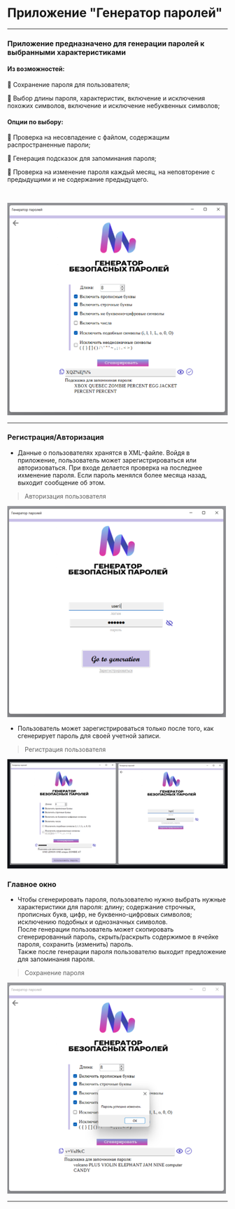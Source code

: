 # Приложение "Генератор паролей"
_____
### Приложение предназначено для генерации паролей к выбранными характеристиками   
   
#### Из возможностей:   
 
:key: Сохранение пароля для пользователя;   
      
 :key: Выбор длины пароля, характеристик, включение и исключения похожих символов, включение и исключение небуквенных символов;  
     
#### Опции по выбору:   
  
  :key: Проверка на несовпадение с файлом, содержащим распространенные пароли;   
    
  :key: Генерация подсказок для запоминания пароля;   
      
 :key: Проверка на изменение пароля каждый месяц, на неповторение с предыдущими и не содержание предыдущего.
  
<br>

 <p align="center">
  <img src="https://github.com/Leeiss/Homework_PasswordGenerator/blob/master/HomeWork__PasswordGenerator/Resources/%D0%BE%D1%81%D0%BD%D0%BE%D0%B2%D0%BD%D0%BE%D0%B5%20%D0%BE%D0%BA%D0%BD%D0%BE.png" alt="Основное окно" width="600"/>
</p>

    
________

### Регистрация/Авторизация     
+ Данные о пользователях хранятся в XML-файле. Войдя в приложение, пользователь может зарегистрироваться или авторизоваться. При входе делается проверка на последнее ихменение пароля. Если пароль менялся более месяца назад, выходит сообщение об этом.  
> Авторизация пользователя     
<img  src="https://github.com/Leeiss/Homework_PasswordGenerator/blob/master/HomeWork__PasswordGenerator/Resources/%D0%B2%D1%85%D0%BE%D0%B4.png" alt="Основное окно" width="500"/>  
     
+ Пользователь может зарегистрироваться только после того, как сгенерирует пароль для своей учетной записи.
> Регистрация пользователя      
<img src="https://github.com/Leeiss/Homework_PasswordGenerator/blob/master/HomeWork__PasswordGenerator/Resources/%D1%80%D0%B5%D0%B3%D0%B8%D1%81%D1%82%D1%80%D0%B0%D1%86%D0%B8%D1%8F.png" alt="Основное окно" width="1000"/>  
   
### Главное окно 

+ Чтобы сгенерировать пароля, пользователю нужно выбрать нужные характеристики для пароля: длину; содержание строчных, прописных букв, цифр, не буквенно-цифровых символов; исключению подобных и однозначных символов.    
После генерации пользователь может скопировать сгенерированный пароль, скрыть/раскрыть содержимое в ячейке пароля, сохранить (изменить) пароль.    
Также после генерации пароля пользователю выходит предложение для запоминания пароля.         
   
> Сохранение пароля
<img src="https://github.com/Leeiss/Homework_PasswordGenerator/blob/master/HomeWork__PasswordGenerator/Resources/%D0%B8%D0%B7%D0%BC%D0%B5%D0%BD%D0%B5%D0%BD%D0%B8%D0%B5%20%D0%BF%D0%B0%D1%80%D0%BE%D0%BB%D1%8F.png" alt="Основное окно" width="500"/>  

   
_____

